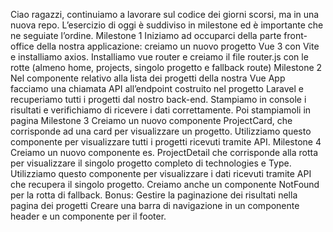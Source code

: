 Ciao ragazzi,
continuiamo a lavorare sul codice dei giorni scorsi, ma in una nuova repo.
L’esercizio di oggi è suddiviso in milestone ed è importante che ne seguiate l’ordine.
Milestone 1
Iniziamo ad occuparci della parte front-office della nostra applicazione: creiamo un nuovo progetto Vue 3 con Vite e installiamo axios.
Installiamo vue router e creiamo il file router.js con le rotte (almeno  home, projects, singolo progetto e fallback route)
Milestone 2
Nel componente relativo alla lista dei progetti della nostra Vue App facciamo una chiamata API all’endpoint costruito nel progetto Laravel  e recuperiamo tutti i progetti dal nostro back-end.
Stampiamo in console i risultati e verifichiamo di ricevere i dati correttamente. Poi stampiamoli in pagina
Milestone 3
Creiamo un nuovo componente ProjectCard, che corrisponde ad una card per visualizzare un progetto. Utilizziamo questo componente per visualizzare tutti i progetti ricevuti tramite API.
Milestone 4
Creiamo un nuovo componente es. ProjectDetail che corrisponde alla rotta per visualizzare il singolo progetto completo di technologies e Type. Utilizziamo questo componente per visualizzare i dati ricevuti tramite API che recupera il singolo progetto.
Creiamo anche un componente NotFound per la rotta di fallback.
Bonus:
Gestire la paginazione dei risultati nella pagina dei progetti
Creare una barra di navigazione in un componente header e un componente per il footer.